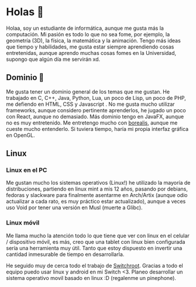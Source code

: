# Holas 👋

Holaa, soy un estudiante de informática, aunque me gusta más la computación. Mi pasión es todo lo que no sea fome, por ejemplo, la geometría (3D), la física, la matemática y la animación. Tengo más ideas que tiempo y habilidades, me gusta estar siempre aprendiendo cosas entretenidas, aunque aprendo muchas cosas fomes en la Universidad, supongo que algún día me servirán xd.

## Dominio 🔭

Me gusta tener un dominio general de los temas que me gustan. He trabajado en C, C++, Java, Python, Lua, un poco de Lisp, un poco de PHP, me defiendo en HTML, CSS y Javascript . No me gusta mucho utilizar frameworks, aunque considero pertinente aprenderlos, he jugado un poco con React, aunque no demasiado. Más dominio tengo en JavaFX, aunque no es muy entretenido. Me entretengo mucho con [borealis](https://github.com/natinusala/borealis), aunque me cueste mucho entenderlo. Si tuviera tiempo, haría mi propia interfaz gráfica en OpenGL.



## Linux

### Linux en el PC

Me gustan mucho los sistemas operativos (Linux!) he utilizado la mayoría de distribuciones, partiendo en linux mint a mis 12 años, pasando por debians, fedoras y slackware para finalmente asentarme en Arch/Artix (aunque odio actualizar a cada rato, es muy práctico estar actualizado), aunque a veces uso Void por tener una versión en Musl (muerte a Glibc).

### Linux móvil

Me llama mucho la atención todo lo que tiene que ver con linux en el celular / dispositivo móvil, es más, creo que una tablet con linux bien configurada sería una herramienta muy útil. Tanto que estoy dispuesto en invertir una cantidad inmesurable de tiempo en desarrollarla.

He seguido muy de cerca todo el trabajo de [Switchroot](https://switchroot.org). Gracias a todo el equipo puedo usar linux y android en mi Switch <3. Planeo desarrollar un sistema operativo movil basado en linux :D (regalenme un pinephone).





<!--
**cykrr/cykrr** is a ✨ _special_ ✨ repository because its `README.md` (this file) appears on your GitHub profile.

Here are some ideas to get you started:

- 🔭 I’m currently working on ...
- 🌱 I’m currently learning ...
- 👯 I’m looking to collaborate on ...
- 🤔 I’m looking for help with ...
- 💬 Ask me about ...
- 📫 How to reach me: ...
- 😄 Pronouns: ...
- ⚡ Fun fact: ...
-->
